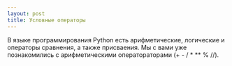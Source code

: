 ```yaml
---
layout: post
title: Условные операторы
---
```


В языке программирования Python есть арифметические, логические и операторы сравнения, а также присваения.
Мы с вами уже познакомились с арифметическими оператораторами (+ - / * ** % //). 
